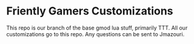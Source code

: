 Friently Gamers Customizations
=========

This repo is our branch of the base gmod lua stuff, primarily TTT. All our customizations go to this repo. Any questions can be sent to Jmazouri.